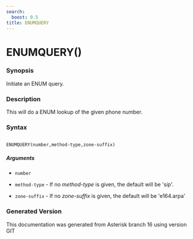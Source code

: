 ```yaml
---
search:
  boost: 0.5
title: ENUMQUERY
---
```


# ENUMQUERY()

### Synopsis

Initiate an ENUM query.

### Description

This will do a ENUM lookup of the given phone number.<br>


### Syntax


```

ENUMQUERY(number,method-type,zone-suffix)
```
##### Arguments


* `number`

* `method-type` - If no _method-type_ is given, the default will be 'sip'.<br>

* `zone-suffix` - If no _zone-suffix_ is given, the default will be 'e164.arpa'<br>


### Generated Version

This documentation was generated from Asterisk branch 16 using version GIT 